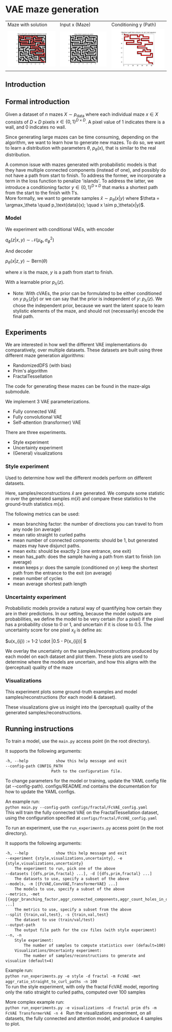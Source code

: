 # VAE maze generation
<table>
  <tr>
    <td>Maze with solution</td>
    <td>Input x (Maze)</td>
    <td>Conditioning y (Path)</td>
  </tr>
  <tr>
    <td><img src="figures/maze_and_path.png" width="250" /></td>
    <td><img src="figures/maze.png" width="250" /></td> 
    <td><img src="figures/path.png" width="250" /></td>
  </tr>
</table>

## Introduction



## Formal introduction
Given a dataset of $n$ mazes $X \sim p_\text{data}$ where each individual maze $x \in X$ consists of $D\times D$ pixels $x \in \{ 0, 1 \}^{D \times D}$. A pixel value of 1 indicates there is a wall, and 0 indicates no wall. 

Since generating large mazes can be time consuming, depending on the algorithm, we want to learn how to generate new mazes. To do so, we want to learn a distribution with parameters $\theta$, $p_\theta(x)$, that is similar to the real distribution. 

A common issue with mazes generated with probabilistic models is that they have multiple connected components (instead of one), and possibly do not have a path from start to finish. To address the former, we incorporate a term in the loss function to penalize 'islands'. To address the latter, we introduce a conditioning factor $y \in \{ 0, 1 \}^{D \times D}$ that marks a shortest path from the start to the finish with $1$'s. 
\
More formally, we want to generate samples $\hat x \sim p_\theta(x|y)$ where $\theta = \argmax_\theta \quad  p_\text{data}(x); \quad x \sim p_\theta(x|y)$. 

### Model

We experiment with conditional VAEs, with encoder

$q_\phi(z|x,y) \sim \mathcal{N}(\mu_\phi, \sigma^2_\phi)$

And decoder

$p_\theta(x|z,y) \sim \text{Bern}(\theta)$

where $x$ is the maze, $y$ is a path from start to finish.

With a learnable prior $p_\lambda(z)$.
- Note: With cVAEs, the prior can be formulated to be either conditioned on $y$ $p_\lambda(z|y)$ or we can say that the prior is independent of $y$: $p_\lambda(z)$. We chose the independent prior, because we want the latent space to learn stylistic elements of the maze, and should not (necessarily) encode the final path.


## Experiments
We are interested in how well the different VAE implementations do comparatively, over multiple datasets. These datasets are built using three different maze generation algorithms:
- RandomizedDFS (with bias)
- Prim's algorithm
- FractalTessellation

The code for generating these mazes can be found in the maze-algs submodule.

We implement 3 VAE parameterizations.
- Fully connected VAE
- Fully convolutional VAE
- Self-attention (transformer) VAE

There are three experiments.
- Style experiment
- Uncertainty experiment
- (General) visualizations

### Style experiment
Used to determine how well the different models perform on different datasets. 

Here, samples/reconstructions $\hat{x}$ are generated. We compute some statistic $m$ over the generated samples $m(\hat{x})$ and compare these statistics to the ground-truth statistics $m(x)$.

The following metrics can be used:
- mean branching factor: the number of directions you can travel to from any node (on average)
- mean ratio straight to curled paths
- mean number of connected components: should be 1, but generated mazes may have disjunct paths.
- mean exits: should be exactly 2 (one entrance, one exit)
- mean has_path: does the sample having a path from start to finish (on average)
- mean keeps $y$: does the sample (conditioned on $y$) keep the shortest path from the entrance to the exit (on average)
- mean number of cycles
- mean average shortest path length

### Uncertainty experiment
Probabilistic models provide a natural way of quantifying how certain they are in their predictions. In our setting, because the model outputs are probabilities, we define the model to be very certain (for a pixel) if the pixel has a probability close to 0 or 1, and uncertain if it is close to 0.5. The uncertainty score for one pixel $x_{ij}$ is define as:

$u(x_{ij}) := 1-2 \cdot |0.5 - P(x_{ij})| $

We overlay the uncertainty on the samples/reconstructions produced by each model on each dataset and plot them. These plots are used to determine where the models are uncertain, and how this aligns with the (perceptual) quality of the maze

### Visualizations
This experiment plots some ground-truth examples and model samples/reconstructions (for each model & dataset).

These visualizations give us insight into the (perceptual) quality of the generated samples/reconstructions.

## Running instructions
To train a model, use the `main.py` access point (in the root directory).

It supports the following arguments:

    -h, --help            show this help message and exit
    --config-path CONFIG_PATH
                        Path to the configuration file.

To change parameters for the model or training, update the YAML config file (at --config-path). configs/README.md contains the documentation for how to update the YAML configs.

An example run: \
```python main.py --config-path configs/fractal/FcVAE_config.yaml``` \
This will train the fully connected VAE on the FractalTessellation dataset, using the configuration specified at ```configs/fractal/FcVAE_config.yaml```

To run an experiment, use the `run_experiments.py` access point (in the root directory).

It supports the following arguments:

    -h, --help            show this help message and exit
    --experiment {style,visualizations,uncertainty}, -e {style,visualizations,uncertainty}
        The experiment to run, pick one of the above
    --datasets [{dfs,prim,fractal} ...], -d [{dfs,prim,fractal} ...]
        The datasets to use, specify a subset of the above
    --models, -m [{FcVAE,ConvVAE,TransformerVAE} ...]
        The models to use, specify a subset of the above
    --metrics, -met [{aggr_branching_factor,aggr_connected_components,aggr_count_holes_in_outer_wall,aggr_has_path,aggr_keeps_shortest_path,aggr_ratio_straight_to_curl_paths} ...]
        The metrics to use, specify a subset from the above
    --split {train,val,test}, -s {train,val,test}
        The dataset to use (train/val/test)
    --output-path 
        The output file path for the csv files (with style experiment)
    --n, -n
        Style experiment:
            The number of samples to compute statistics over (default=100)
        Visualizations/Uncertainty experiment:
            The number of samples/reconstructions to generate and visualize (default=4)

Example run: \
`python run_experiments.py -e style -d fractal -m FcVAE -met aggr_ratio_straight_to_curl_paths -n 100` \
To run the style experiment, with only the fractal FcVAE model, reporting only the ratio straight to curled paths, computed over 100 samples

More complex example run: \
`python run_experiments.py -e visualizations -d fractal prim dfs -m FcVAE TransformerVAE -n 4 `
Run the visualizations experiment, on all datasets, the fully connected and attention model, and produce 4 samples to plot.
